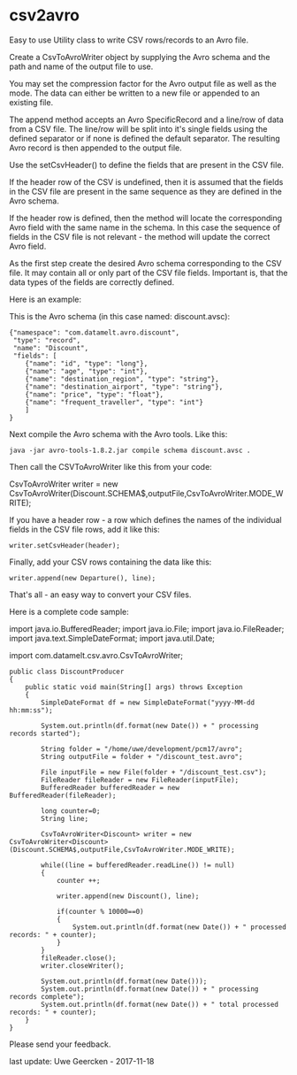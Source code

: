 # csv2avro

Easy to use Utility class to write CSV rows/records to an Avro file.

Create a CsvToAvroWriter object by supplying the Avro schema and the path
and name of the output file to use.

You may set the compression factor for the Avro output file as well as the
mode. The data can either be written to a new file or appended to an existing file.

The append method accepts an Avro SpecificRecord and a line/row of data from
a CSV file. The line/row will be split into it's single fields using the
defined separator or if none is defined the default separator. The resulting
Avro record is then appended to the output file.

Use the setCsvHeader() to define the fields that are present in the CSV file.

If the header row of the CSV is undefined, then it is assumed that the fields
in the CSV file are present in the same sequence as they are defined in the
Avro schema.

If the header row is defined, then the method will locate the corresponding Avro
field with the same name in the schema. In this case the sequence of fields in the
CSV file is not relevant - the method will update the correct Avro field.

As the first step create the desired Avro schema corresponding to the CSV file. It
may contain all or only part of the CSV file fields. Important is, that the data types
of the fields are correctly defined.

Here is an example:

This is the Avro schema (in this case named: discount.avsc):

	{"namespace": "com.datamelt.avro.discount",
	 "type": "record",
	 "name": "Discount",
	 "fields": [
		{"name": "id", "type": "long"},
		{"name": "age", "type": "int"},
		{"name": "destination_region", "type": "string"},
		{"name": "destination_airport", "type": "string"},
		{"name": "price", "type": "float"},
		{"name": "frequent_traveller", "type": "int"}
		]
	}

Next compile the Avro schema with the Avro tools. Like this:

	java -jar avro-tools-1.8.2.jar compile schema discount.avsc .

Then call the CSVToAvroWriter like this from your code:

CsvToAvroWriter<Discount> writer = new CsvToAvroWriter<Discount>(Discount.SCHEMA$,outputFile,CsvToAvroWriter.MODE_WRITE);

If you have a header row - a row which defines the names of the individual fields in the
CSV file rows, add it like this:

	writer.setCsvHeader(header);

Finally, add your CSV rows containing the data like this:

	writer.append(new Departure(), line);

That's all - an easy way to convert your CSV files. 

Here is a complete code sample:

import java.io.BufferedReader;
import java.io.File;
import java.io.FileReader;
import java.text.SimpleDateFormat;
import java.util.Date;

import com.datamelt.csv.avro.CsvToAvroWriter;

	public class DiscountProducer
	{
		public static void main(String[] args) throws Exception
		{
			SimpleDateFormat df = new SimpleDateFormat("yyyy-MM-dd hh:mm:ss");
			
			System.out.println(df.format(new Date()) + " processing records started");

			String folder = "/home/uwe/development/pcm17/avro";
			String outputFile = folder + "/discount_test.avro";

			File inputFile = new File(folder + "/discount_test.csv");
			FileReader fileReader = new FileReader(inputFile);
			BufferedReader bufferedReader = new BufferedReader(fileReader);
			
			long counter=0;
			String line;
			
			CsvToAvroWriter<Discount> writer = new CsvToAvroWriter<Discount>(Discount.SCHEMA$,outputFile,CsvToAvroWriter.MODE_WRITE);
			
			while((line = bufferedReader.readLine()) != null)
			{
				counter ++;
				
				writer.append(new Discount(), line);
				
				if(counter % 10000==0)
				{
					System.out.println(df.format(new Date()) + " processed records: " + counter);
				}
			}
			fileReader.close();	
			writer.closeWriter();
			
			System.out.println(df.format(new Date()));
			System.out.println(df.format(new Date()) + " processing records complete");
			System.out.println(df.format(new Date()) + " total processed records: " + counter);
		}
	}

Please send your feedback.

last update: Uwe Geercken - 2017-11-18
